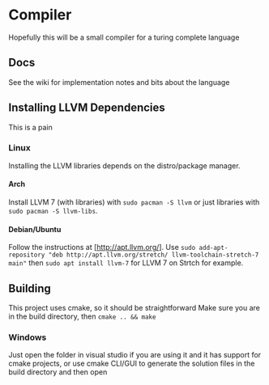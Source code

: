 # Compiler
Hopefully this will be a small compiler for a turing complete language

## Docs
See the wiki for implementation notes and bits about the language

## Installing LLVM Dependencies
This is a pain
### Linux
Installing the LLVM libraries depends on the distro/package manager.
#### Arch
Install LLVM 7 (with libraries) with `sudo pacman -S llvm` or just libraries with `sudo pacman -S llvm-libs`.
#### Debian/Ubuntu
Follow the instructions at [http://apt.llvm.org/].
Use `sudo add-apt-repository "deb http://apt.llvm.org/stretch/ llvm-toolchain-stretch-7 main"` then `sudo apt install llvm-7` for LLVM 7 on Strtch for example.

## Building
This project uses cmake, so it should be straightforward
Make sure you are in the build directory, then `cmake .. && make`

### Windows
Just open the folder in visual studio if you are using it and it has support for cmake projects, or use cmake CLI/GUI to generate the solution files in the build directory and then open

